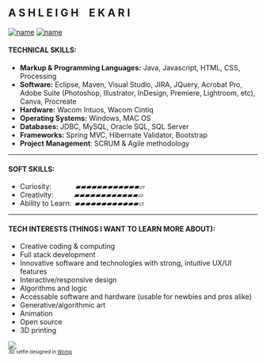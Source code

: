 
## A S H L E I G H  E K A R I
[![name](https://img.shields.io/badge/-LinkedIn-black.svg?style=flat-square&logo=linkedin&colorB=000)](https://www.linkedin.com/in/ashleighenichols) [![name](https://img.shields.io/badge/-ashleighekari.com-000?&logo=squarespace&style=flat-square)](https://www.ashleighekari.com)
#### TECHNICAL SKILLS:

- <strong>Markup & Programming Languages:</strong>  Java, Javascript, HTML, CSS, Processing<br>
- <strong>Software:</strong> Eclipse, Maven, Visual Studio, JIRA, JQuery, Acrobat Pro, Adobe Suite (Photoshop, Illustrator, InDesign, Premiere, Lightroom, etc), Canva, Procreate <br>
- <strong>Hardware:</strong> Wacom Intuos, Wacom Cintiq <br>
- <strong>Operating Systems:</strong> Windows, MAC OS <br>
- <strong>Databases:</strong> JDBC, MySQL, Oracle SQL, SQL Server <br>
- <strong>Frameworks:</strong> Spring MVC, Hibernate Validator, Bootstrap <br>
- <strong>Project Management</strong>: SCRUM & Agile methodology

<hr>

#### SOFT SKILLS:

- Curiosity:       ▰▰▰▰▰▰▰▰▰▰▰▰▱<br>
- Creativity:      ▰▰▰▰▰▰▰▰▰▰▰▰▱<br>
- Ability to Learn: ▰▰▰▰▰▰▰▰▰▰▰▰▱<br>

<hr>

#### TECH INTERESTS (THINGS I WANT TO LEARN MORE ABOUT):

- Creative coding & computing <br>
- Full stack development <br>
- Innovative software and technologies with strong, intuitive UX/UI features <br>
- Interactive/responsive design <br>
- Algorithms and logic <br> 
- Accessable software and hardware (usable for newbies and pros alike) <br>
- Generative/algorithmic art <br>
- Animation <br>
- Open source <br>
- 3D printing <br>

![](https://images.squarespace-cdn.com/content/v1/55cf708be4b0d960b1718a9a/285e99ed-5acb-4fc3-b92c-1bd656cbfe2e/ezgif-3-4b3024f788.gif?format=200w)
<br><sup><sub>3D selfie designed in [Womp](https://www.womp.com/)</sub></sup>
